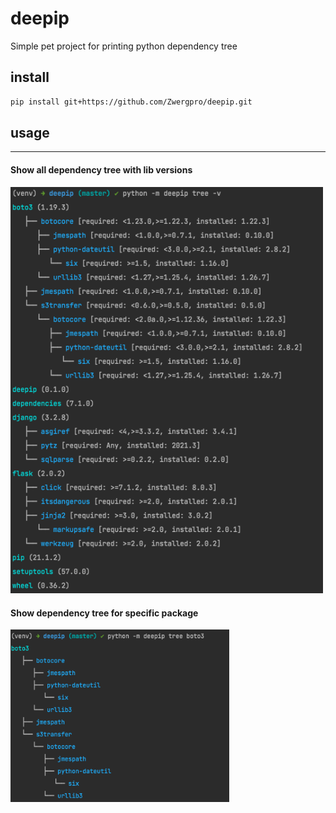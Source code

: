 # deepip
Simple pet project for printing python dependency tree


## install

```bash
pip install git+https://github.com/Zwergpro/deepip.git
```

## usage

---
#### Show all dependency tree with lib versions
<img alt="simple usage" src="docs/usage.png" width="500"/>


#### Show dependency tree for specific package

<img alt="specific package usage" src="docs/package_arg_usage.png" width="350"/>

